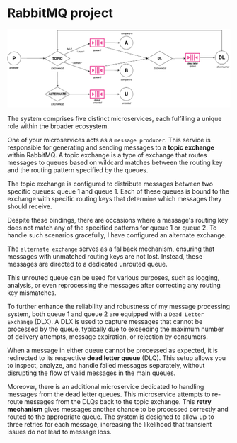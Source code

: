 # RabbitMQ project

![RabbitMQ project architecture](../img/rabbitmq-prj-architecture.png)

The system comprises five distinct microservices, each fulfilling a unique role within the broader ecosystem.

One of your microservices acts as a `message producer`. This service is responsible for generating and sending messages to a **topic exchange** within RabbitMQ. A topic exchange is a type of exchange that routes messages to queues based on wildcard matches between the routing key and the routing pattern specified by the queues.

The topic exchange is configured to distribute messages between two specific queues: queue 1 and queue 1. Each of these queues is bound to the exchange with specific routing keys that determine which messages they should receive.

Despite these bindings, there are occasions where a message's routing key does not match any of the specified patterns for queue 1 or queue 2. To handle such scenarios gracefully, I have configured an alternate exchange. 

The `alternate exchange` serves as a fallback mechanism, ensuring that messages with unmatched routing keys are not lost. Instead, these messages are directed to a dedicated unrouted queue.

This unrouted queue can be used for various purposes, such as logging, analysis, or even reprocessing the messages after correcting any routing key mismatches.

To further enhance the reliability and robustness of my message processing system, both queue 1 and queue 2 are equipped with a `Dead Letter Exchange` (DLX). A DLX is used to capture messages that cannot be processed by the queue, typically due to exceeding the maximum number of delivery attempts, message expiration, or rejection by consumers.

When a message in either queue cannot be processed as expected, it is redirected to its respective **dead letter queue** (DLQ). This setup allows you to inspect, analyze, and handle failed messages separately, without disrupting the flow of valid messages in the main queues.

Moreover, there is an additional microservice dedicated to handling messages from the dead letter queues. This microservice attempts to re-route messages from the DLQs back to the topic exchange. This **retry mechanism** gives messages another chance to be processed correctly and routed to the appropriate queue. The system is designed to allow up to three retries for each message, increasing the likelihood that transient issues do not lead to message loss.